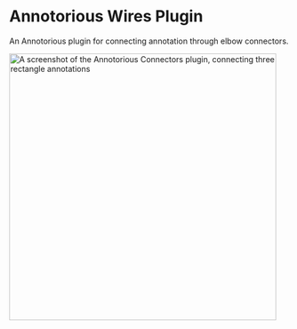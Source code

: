 # Annotorious Wires Plugin

An Annotorious plugin for connecting annotation through elbow connectors.

<img src="screenshot.jpg" style="width:480px" alt="A screenshot of the Annotorious Connectors plugin, connecting three rectangle annotations" />
